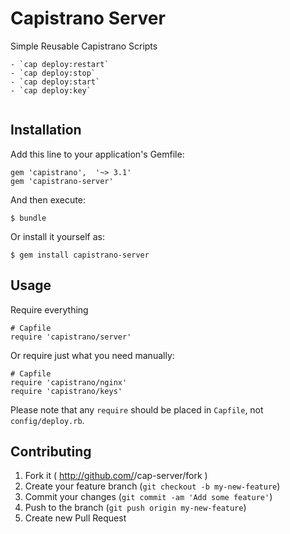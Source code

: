 # Capistrano Server

Simple Reusable Capistrano Scripts

    - `cap deploy:restart`
    - `cap deploy:stop`
    - `cap deploy:start`
    - `cap deploy:key`

```ruby

```

## Installation

Add this line to your application's Gemfile:

    gem 'capistrano',  '~> 3.1'
    gem 'capistrano-server'

And then execute:

    $ bundle

Or install it yourself as:

    $ gem install capistrano-server

## Usage

Require everything

    # Capfile
    require 'capistrano/server'

Or require just what you need manually:

    # Capfile
    require 'capistrano/nginx'
    require 'capistrano/keys'

Please note that any `require` should be placed in `Capfile`, not `config/deploy.rb`.

## Contributing

1. Fork it ( http://github.com/<my-github-username>/cap-server/fork )
2. Create your feature branch (`git checkout -b my-new-feature`)
3. Commit your changes (`git commit -am 'Add some feature'`)
4. Push to the branch (`git push origin my-new-feature`)
5. Create new Pull Request

